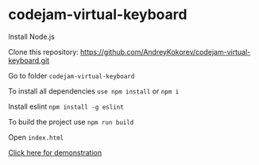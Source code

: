 # codejam-virtual-keyboard
<tr>

Install Node.js

Clone this repository: https://github.com/AndreyKokorev/codejam-virtual-keyboard.git

Go to folder `codejam-virtual-keyboard`

To install all dependencies `use npm install` or `npm i`

Install eslint `npm install -g eslint`

To build the project use `npm run build`

Open `index.html`

[Click here for demonstration](https://andreykokorev.github.io/codejam-virtual-keyboard)